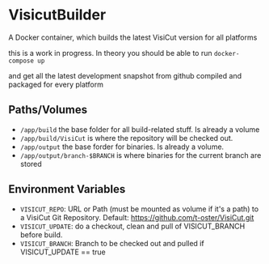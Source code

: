 # VisicutBuilder
A Docker container, which builds the latest VisiCut version for all platforms

this is a work in progress. In theory you should be able to run
`docker-compose up`

and get all the latest development snapshot from github compiled and packaged for every platform

## Paths/Volumes
 * `/app/build` the base folder for all build-related stuff. Is already a volume
 * `/app/build/VisiCut` is where the repository will be checked out.
 * `/app/output` the base forder for binaries. Is already a volume.
 * `/app/output/branch-$BRANCH` is where binaries for the current branch are stored

## Environment Variables
 * `VISICUT_REPO`: URL or Path (must be mounted as volume if it's a path) to a VisiCut Git Repository. Default: https://github.com/t-oster/VisiCut.git
 * `VISICUT_UPDATE`: do a checkout, clean and pull of VISICUT_BRANCH before build.
 * `VISICUT_BRANCH`: Branch to be checked out and pulled if VISICUT_UPDATE == true
